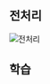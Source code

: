 ## 전처리
![전처리](https://user-images.githubusercontent.com/50973139/167557978-2d2d13e0-cb1f-4a96-ab92-323de57ac7c0.png)



## 학습
